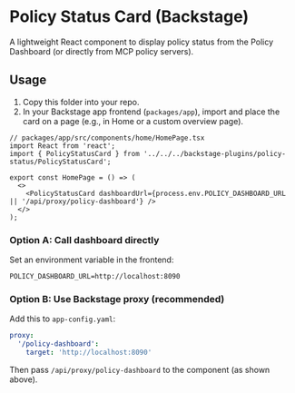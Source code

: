 
# Policy Status Card (Backstage)

A lightweight React component to display policy status from the Policy Dashboard
(or directly from MCP policy servers).

## Usage

1. Copy this folder into your repo.
2. In your Backstage app frontend (`packages/app`), import and place the card
   on a page (e.g., in Home or a custom overview page).

```tsx
// packages/app/src/components/home/HomePage.tsx
import React from 'react';
import { PolicyStatusCard } from '../../../backstage-plugins/policy-status/PolicyStatusCard';

export const HomePage = () => (
  <>
    <PolicyStatusCard dashboardUrl={process.env.POLICY_DASHBOARD_URL || '/api/proxy/policy-dashboard'} />
  </>
);
```

### Option A: Call dashboard directly
Set an environment variable in the frontend:
```
POLICY_DASHBOARD_URL=http://localhost:8090
```

### Option B: Use Backstage proxy (recommended)
Add this to `app-config.yaml`:
```yaml
proxy:
  '/policy-dashboard':
    target: 'http://localhost:8090'
```

Then pass `/api/proxy/policy-dashboard` to the component (as shown above).
